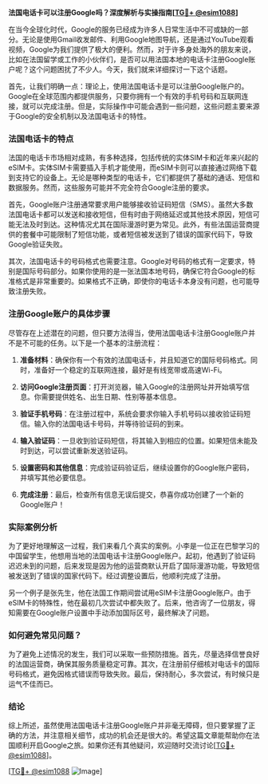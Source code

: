 **法国电话卡可以注册Google吗？深度解析与实操指南[[TG💪+ @esim1088](https://t.me/s/esim1088)]**

在当今全球化时代，Google的服务已经成为许多人日常生活中不可或缺的一部分。无论是使用Gmail收发邮件、利用Google地图导航，还是通过YouTube观看视频，Google为我们提供了极大的便利。然而，对于许多身处海外的朋友来说，比如在法国留学或工作的小伙伴们，是否可以用法国本地的电话卡注册Google账户呢？这个问题困扰了不少人。今天，我们就来详细探讨一下这个话题。

首先，让我们明确一点：理论上，使用法国电话卡是可以注册Google账户的。Google在全球范围内都提供服务，只要你拥有一个有效的手机号码和互联网连接，就可以完成注册。但是，实际操作中可能会遇到一些问题，这些问题主要来源于Google的安全机制以及法国电话卡的特性。

### 法国电话卡的特点

法国的电话卡市场相对成熟，有多种选择，包括传统的实体SIM卡和近年来兴起的eSIM卡。实体SIM卡需要插入手机才能使用，而eSIM卡则可以直接通过网络下载到支持它的设备上。无论是哪种类型的电话卡，它们都提供了基础的通话、短信和数据服务。然而，这些服务可能并不完全符合Google注册的要求。

首先，Google账户注册通常要求用户能够接收验证码短信（SMS）。虽然大多数法国电话卡都可以发送和接收短信，但有时由于网络延迟或其他技术原因，短信可能无法及时到达。这种情况尤其在国际漫游时更为常见。此外，有些法国运营商提供的套餐中可能限制了短信功能，或者短信被发送到了错误的国家代码下，导致Google验证失败。

其次，法国电话卡的号码格式也需要注意。Google对号码的格式有一定要求，特别是国际号码部分。如果你使用的是一张法国本地号码，确保它符合Google的标准格式是非常重要的。如果格式不正确，即使你的电话卡本身没有问题，也可能导致注册失败。

### 注册Google账户的具体步骤

尽管存在上述潜在的问题，但只要方法得当，使用法国电话卡注册Google账户并不是不可能的任务。以下是一个基本的注册流程：

1. **准备材料**：确保你有一个有效的法国电话卡，并且知道它的国际号码格式。同时，准备好一个稳定的互联网连接，最好是有线宽带或高速Wi-Fi。

2. **访问Google注册页面**：打开浏览器，输入Google的注册网址并开始填写信息。你需要提供姓名、出生日期、性别等基本信息。

3. **验证手机号码**：在注册过程中，系统会要求你输入手机号码以接收验证码短信。输入你的法国电话卡号码，并等待验证码的到来。

4. **输入验证码**：一旦收到验证码短信，将其输入到相应的位置。如果短信未能及时到达，可以尝试重新发送验证码。

5. **设置密码和其他信息**：完成验证码验证后，继续设置你的Google账户密码，并填写其他必要信息。

6. **完成注册**：最后，检查所有信息无误后提交，恭喜你成功创建了一个新的Google账户！

### 实际案例分析

为了更好地理解这一过程，我们来看几个真实的案例。小李是一位正在巴黎学习的中国留学生，他想用当地的法国电话卡注册Google账户。起初，他遇到了验证码迟迟未到的问题，后来发现是因为他的运营商默认开启了国际漫游功能，导致短信被发送到了错误的国家代码下。经过调整设置后，他顺利完成了注册。

另一个例子是张先生，他在法国工作期间尝试用eSIM卡注册Google账户。由于eSIM卡的特殊性，他在最初几次尝试中都失败了。后来，他咨询了一位朋友，得知需要在Google账户设置中手动添加国际区号，最终解决了问题。

### 如何避免常见问题？

为了避免上述情况的发生，我们可以采取一些预防措施。首先，尽量选择信誉良好的法国运营商，确保其服务质量稳定可靠。其次，在注册前仔细核对电话卡的国际号码格式，避免因格式错误而导致失败。最后，保持耐心，多次尝试，有时候只是运气不佳而已。

### 结论

综上所述，虽然使用法国电话卡注册Google账户并非毫无障碍，但只要掌握了正确的方法，并注意相关细节，成功的机会还是很大的。希望这篇文章能帮助你在法国顺利开启Google之旅。如果你还有其他疑问，欢迎随时交流讨论[[TG💪+ @esim1088](https://t.me/s/esim1088)]。

[[TG💪+ @esim1088](https://t.me/s/esim1088) ![Image](https://i.postimg.cc/4NQfJmqS/Snipaste-2025-05-13-00-14-12.png)]